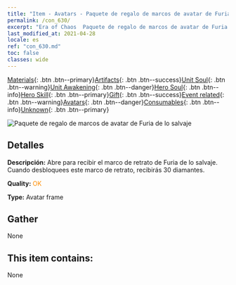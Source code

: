 ```yaml
---
title: "Item - Avatars - Paquete de regalo de marcos de avatar de Furia de lo salvaje"
permalink: /con_630/
excerpt: "Era of Chaos  Paquete de regalo de marcos de avatar de Furia de lo salvaje"
last_modified_at: 2021-04-28
locale: es
ref: "con_630.md"
toc: false
classes: wide
---
```

 [Materials](/ItemsES/){: .btn .btn--primary}[Artifacts](/ItemsES/Artifacts/){: .btn .btn--success}[Unit Soul](/ItemsES/UnitSoul/){: .btn .btn--warning}[Unit Awakening](/ItemsES/UnitAwakening/){: .btn .btn--danger}[Hero Soul](/ItemsES/HeroSoul/){: .btn .btn--info}[Hero Skill](/ItemsES/HeroSkill/){: .btn .btn--primary}[Gift](/ItemsES/Gift/){: .btn .btn--success}[Event related](/ItemsES/Events/){: .btn .btn--warning}[Avatars](/ItemsES/Avatars/){: .btn .btn--danger}[Consumables](/ItemsES/Consumables/){: .btn .btn--info}[Unknown](/ItemsES/Unknown/){: .btn .btn--primary}

 ![Paquete de regalo de marcos de avatar de Furia de lo salvaje](/images/t/i_907003.png)

## Detalles
 **Descripción:** Abre para recibir el marco de retrato de Furia de lo salvaje. Cuando desbloquees este marco de retrato, recibirás 30 diamantes.

 **Quality:** <span style="color: #FF8C00">OK</span>

 **Type:** Avatar frame

## Gather

  None

## This item contains:

  None

